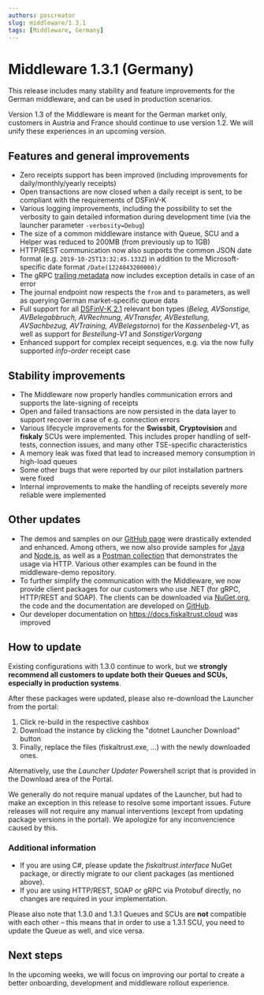 ```yaml
---
authors: poscreator
slug: middleware/1.3.1
tags: [Middleware, Germany]
---
```


# Middleware 1.3.1 (Germany)
This release includes many stability and feature improvements for the German middleware, and can be used in production scenarios.

<!--truncate-->

<div class="alert alert--warning" role="alert">Version 1.3 of the Middleware is meant for the German market only, customers in Austria and France should continue to use version 1.2. We will unify these experiences in an upcoming version.</div>


## Features and general improvements
- Zero receipts support has been improved (including improvements for daily/monthly/yearly receipts)
- Open transactions are now closed when a daily receipt is sent, to be compliant with the requirements of DSFinV-K
- Various logging improvements, including the possibility to set the verbosity to gain detailed information during development time (via the launcher parameter `-verbosity=Debug`)
- The size of a common middleware instance with Queue, SCU and a Helper was reduced to 200MB (from previously up to 1GB)
- HTTP/REST communication now also supports the common JSON date format (e.g. `2019-10-25T13:32:45.133Z`) in addition to the Microsoft-specific date format `/Date(1224043200000)/`
- The gRPC [trailing metadata](https://grpc.io/docs/guides/concepts/#metadata) now includes exception details in case of an error
- The journal endpoint now respects the `from` and `to` parameters, as well as querying German market-specific queue data
- Full support for all [DSFinV-K 2.1](https://www.bzst.de/DE/Unternehmen/Aussenpruefungen/DigitaleSchnittstelleFinV/digitaleschnittstellefinv_node.html) relevant bon types (_Beleg, AVSonstige, AVBelegabbruch, AVRechnung, AVTransfer, AVBestellung, AVSachbezug, AVTraining, AVBelegstorno_) for the _Kassenbeleg-V1_, as well as support for _Bestellung-V1_ and _SonstigerVorgang_
- Enhanced support for complex receipt sequences, e.g. via the now fully supported _info-order_ receipt case


## Stability improvements
- The Middleware now properly handles communication errors and supports the late-signing of receipts
- Open and failed transactions are now persisted in the data layer to support recover in case of e.g. connection errors
- Various lifecycle improvements for the **Swissbit**, **Cryptovision** and **fiskaly** SCUs were implemented. This includes proper handling of self-tests, connection issues, and many other TSE-specific characteristics
- A memory leak was fixed that lead to increased memory consumption in high-load queues
- Some other bugs that were reported by our pilot installation partners were fixed 
- Internal improvements to make the handling of receipts severely more reliable were implemented

## Other updates
- The demos and samples on our [GitHub page](https://github.com/fiskaltrust) were drastically extended and enhanced. Among others, we now also provide samples for [Java](https://github.com/fiskaltrust/middleware-demo-java) and [Node.js](https://github.com/fiskaltrust/middleware-demo-node), as well as a [Postman collection](https://github.com/fiskaltrust/middleware-demo-postman) that demonstrates the usage via HTTP. Various other examples can be found in the middleware-demo repository.
- To further simplify the communication with the Middleware, we now provide client packages for our customers who use .NET (for gRPC, HTTP/REST and SOAP). The clients can be downloaded via [NuGet.org](https://www.nuget.org/packages?q=fiskaltrust.Middleware.Client), the code and the documentation are developed on [GitHub](https://github.com/fiskaltrust/middleware-interface-dotnet).
- Our developer documentation on https://docs.fiskaltrust.cloud was improved

## How to update
Existing configurations with 1.3.0 continue to work, but we **strongly recommend all customers to update both their Queues and SCUs, especially in production systems**. 

After these packages were updated, please also re-download the Launcher from the portal:
1. Click re-build in the respective cashbox
2. Download the instance by clicking the "dotnet Launcher Download" button
3. Finally, replace the files (fiskaltrust.exe, ...) with the newly downloaded ones.

Alternatively, use the _Launcher Updater_ Powershell script that is provided in the Download area of the Portal.

We generally do not require manual updates of the Launcher, but had to make an exception in this release to resolve some important issues. Future releases will not require any manual interventions (except from updating package versions in the portal). We apologize for any inconvencience caused by this.

### Additional information
- If you are using C#, please update the _fiskaltrust.interface_ NuGet package, or directly migrate to our client packages (as mentioned above). 
- If you are using HTTP/REST, SOAP or gRPC via Protobuf directly, no changes are required in your implementation.

Please also note that 1.3.0 and 1.3.1 Queues and SCUs are **not** compatible with each other – this means that in order to use a 1.3.1 SCU, you need to update the Queue as well, and vice versa.

## Next steps
In the upcoming weeks, we will focus on improving our portal to create a better onboarding, development and middleware rollout experience. 
